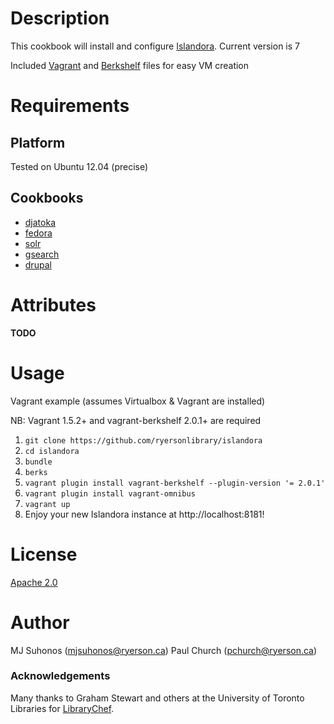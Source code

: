 # Description

This cookbook will install and configure [Islandora](http://islandora.ca). Current version is 7

Included [Vagrant](http://www.vagrantup.com) and [Berkshelf](http://berkshelf.com) files for easy VM creation

# Requirements

## Platform

Tested on Ubuntu 12.04 (precise)

## Cookbooks
* [djatoka](http://github.com/ryersonlibrary/djatoka)
* [fedora](http://github.com/ryersonlibrary/fedora)
* [solr](http://github.com/ryersonlibrary/solr)
* [gsearch](http://github.com/ryersonlibrary/gsearch)
* [drupal](http://github.com/gondoi/drupal-cookbook)

# Attributes
__TODO__

# Usage
Vagrant example (assumes Virtualbox & Vagrant are installed)

NB: Vagrant 1.5.2+ and vagrant-berkshelf 2.0.1+ are required

1. `git clone https://github.com/ryersonlibrary/islandora`
2. `cd islandora`
3. `bundle`
4. `berks`
5. `vagrant plugin install vagrant-berkshelf --plugin-version '= 2.0.1'`
6. `vagrant plugin install vagrant-omnibus`
7. `vagrant up`
8. Enjoy your new Islandora instance at http://localhost:8181!

# License
[Apache 2.0](http://www.apache.org/licenses/LICENSE-2.0.html)

# Author
MJ Suhonos (<mjsuhonos@ryerson.ca>)
Paul Church (<pchurch@ryerson.ca>)

### Acknowledgements
Many thanks to Graham Stewart and others at the University of Toronto Libraries for [LibraryChef](https://github.com/LibraryChef).
